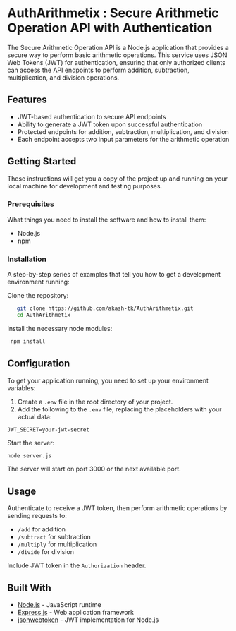 # AuthArithmetix : Secure Arithmetic Operation API with Authentication

The Secure Arithmetic Operation API is a Node.js application that provides a secure way to perform basic arithmetic operations. This service uses JSON Web Tokens (JWT) for authentication, ensuring that only authorized clients can access the API endpoints to perform addition, subtraction, multiplication, and division operations.

## Features

- JWT-based authentication to secure API endpoints
- Ability to generate a JWT token upon successful authentication
- Protected endpoints for addition, subtraction, multiplication, and division
- Each endpoint accepts two input parameters for the arithmetic operation

## Getting Started

These instructions will get you a copy of the project up and running on your local machine for development and testing purposes.

### Prerequisites

What things you need to install the software and how to install them:

* Node.js
* npm

### Installation

A step-by-step series of examples that tell you how to get a development environment running:

Clone the repository:
```bash
   git clone https://github.com/akash-tk/AuthArithmetix.git
   cd AuthArithmetix
```

Install the necessary node modules:

```bash
 npm install 
```

## Configuration

To get your application running, you need to set up your environment variables:

1. Create a `.env` file in the root directory of your project.
2. Add the following to the `.env` file, replacing the placeholders with your actual data:

```env
JWT_SECRET=your-jwt-secret
```
Start the server:

```bash
node server.js
```

The server will start on port 3000 or the next available port.
## Usage

Authenticate to receive a JWT token, then perform arithmetic operations by sending requests to:

- `/add` for addition
- `/subtract` for subtraction
- `/multiply` for multiplication
- `/divide` for division

Include JWT token in the `Authorization` header.

## Built With

- [Node.js](https://nodejs.org/) - JavaScript runtime
- [Express.js](https://expressjs.com/) - Web application framework
- [jsonwebtoken](https://www.npmjs.com/package/jsonwebtoken) - JWT implementation for Node.js
